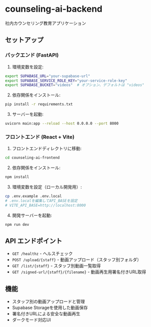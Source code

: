 # counseling-ai-backend
社内カウンセリング教育アプリケーション

## セットアップ

### バックエンド (FastAPI)

1. 環境変数を設定:
```bash
export SUPABASE_URL="your-supabase-url"
export SUPABASE_SERVICE_ROLE_KEY="your-service-role-key"
export SUPABASE_BUCKET="videos"  # オプション、デフォルトは "videos"
```

2. 依存関係をインストール:
```bash
pip install -r requirements.txt
```

3. サーバーを起動:
```bash
uvicorn main:app --reload --host 0.0.0.0 --port 8000
```

### フロントエンド (React + Vite)

1. フロントエンドディレクトリに移動:
```bash
cd counseling-ai-frontend
```

2. 依存関係をインストール:
```bash
npm install
```

3. 環境変数を設定（ローカル開発用）:
```bash
cp .env.example .env.local
# .env.localを編集してAPI_BASEを設定
# VITE_API_BASE=http://localhost:8000
```

4. 開発サーバーを起動:
```bash
npm run dev
```

## API エンドポイント

- `GET /healthz` - ヘルスチェック
- `POST /upload/{staff}` - 動画アップロード（スタッフ別フォルダ）
- `GET /list/{staff}` - スタッフ別動画一覧取得
- `GET /signed-url/{staff}/{filename}` - 動画再生用署名付きURL取得

## 機能

- スタッフ別の動画アップロードと管理
- Supabase Storageを使用した動画保存
- 署名付きURLによる安全な動画再生
- ダークモード対応UI


